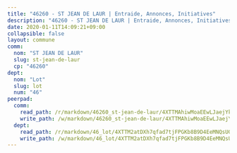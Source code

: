 ```yaml
---
title: "46260 - ST JEAN DE LAUR | Entraide, Annonces, Initiatives"
description: "46260 - ST JEAN DE LAUR | Entraide, Annonces, Initiatives"
date: 2020-01-11T14:09:21+09:00
collapsible: false
layout: commune
comm:
  nom: "ST JEAN DE LAUR"
  slug: st-jean-de-laur
  cp: "46260"
dept:
  nom: "Lot"
  slug: lot
  num: "46"
peerpad:
  comm:
    read_path: /r/markdown/46260_st-jean-de-laur/4XTTMAhiwMoaEEwLJaejYkPVGcbd44qxkQZo8peeVSWez7PAi
    write_path: /w/markdown/46260_st-jean-de-laur/4XTTMAhiwMoaEEwLJaejYkPVGcbd44qxkQZo8peeVSWez7PAi-K3TgUUhLRyjvXnonbzwTran5DMC1TZVRsuBHtJApaUMmmZYjZk2TH1HuD8RRMZg1J3D2zihGj8vm4tZCDobo891UxEyKV25fEGDjbLaWHckdiEt7uJjfNzsNB5GupBamAWt6xnX4
  dept:
    read_path: /r/markdown/46_lot/4XTTM2atDXh7qfad7tjFPGKb8B9D4EeMNQsUG7H6r5PvcsmQY
    write_path: /w/markdown/46_lot/4XTTM2atDXh7qfad7tjFPGKb8B9D4EeMNQsUG7H6r5PvcsmQY-K3TgUvJaCyZvzJ7KFBouD3E9Db8SxVd6F9MJ4VM5wtYfGyhK8U9f2jgCEG1ZP5QbGj9NK2WPVZdPjtw9bJHLE1PoGwVsSft8aSDsZrWh6CwkugjgRfbWWHf5TabrG7vmtM7v9WUc
---
```


